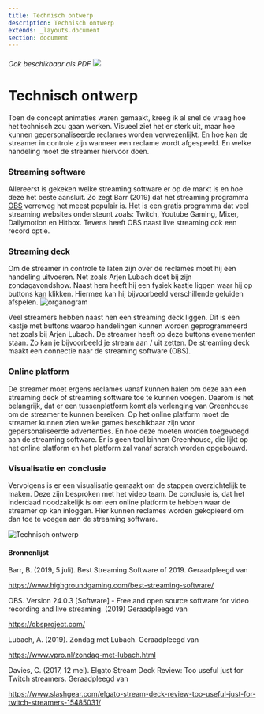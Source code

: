 ```yaml
---
title: Technisch ontwerp
description: Technisch ontwerp
extends: _layouts.document
section: document
---
```

<h6>Ook beschikbaar als PDF <a href="/assets/pdf/martijn_koch_technisch_ontwerp.pdf" target="_blank" class="read-more"><img src="/assets/img/icons/iconmonstr-download-11.svg" class="pdf-icon"/></a></h6>

# Technisch ontwerp

Toen de concept animaties waren gemaakt, kreeg ik al snel de vraag hoe het technisch zou gaan werken. Visueel ziet het er sterk uit, maar hoe kunnen gepersonaliseerde reclames  worden verwezenlijkt. En hoe kan de streamer in controle zijn wanneer een reclame wordt afgespeeld. En welke handeling moet de streamer hiervoor doen. 

### Streaming software
Allereerst is gekeken welke streaming software er op de markt is en hoe deze het beste aansluit. Zo zegt Barr (2019) dat het streaming programma [OBS](https://obsproject.com/) verreweg het meest populair is. Het is een gratis programma dat veel streaming websites ondersteunt zoals: Twitch, Youtube Gaming, Mixer, Dailymotion en Hitbox. Tevens heeft OBS naast live streaming ook een record optie. 


### Streaming deck
Om de streamer in controle te laten zijn over de reclames moet hij een handeling uitvoeren. 
Net zoals Arjen Lubach doet bij zijn zondagavondshow. Naast hem heeft hij een fysiek kastje liggen waar hij op buttons kan klikken. Hiermee kan hij bijvoorbeeld verschillende geluiden afspelen. 
![organogram](/assets/img/lubach.jpg "Technisch ontwerp")

Veel streamers hebben naast hen een streaming deck liggen. Dit is een kastje met buttons waarop handelingen kunnen worden geprogrammeerd net zoals bij Arjen Lubach. De streamer heeft op deze buttons evenementen staan. Zo kan je bijvoorbeeld je stream aan / uit zetten. De streaming deck maakt een connectie naar de streaming software (OBS).  

### Online platform
De streamer moet ergens reclames vanaf kunnen halen om deze aan een streaming deck of streaming software toe te kunnen voegen. Daarom is het belangrijk, dat er een tussenplatform komt als verlenging van Greenhouse om de streamer te kunnen bereiken. Op het online platform moet de streamer kunnen zien welke games beschikbaar zijn voor gepersonaliseerde advertenties. En hoe deze moeten worden toegevoegd aan de streaming software. Er is geen tool binnen Greenhouse, die lijkt op het online platform en het platform zal vanaf scratch worden opgebouwd.  

### Visualisatie en conclusie  
Vervolgens is er een visualisatie gemaakt om de stappen overzichtelijk te maken. Deze zijn besproken met het video team. De conclusie is, dat het inderdaad noodzakelijk is om een online platform te hebben waar de streamer op kan inloggen. Hier kunnen reclames worden gekopieerd om dan toe te voegen aan de streaming software. 

![](/assets/img/technisch-ontwerp.jpg "Technisch ontwerp")

#### Bronnenlijst
<div class="bronnenlijst">
<p class="bron">Barr, B. (2019, 5 juli). Best Streaming Software of 2019. Geraadpleegd van</p> <a class="bronlink" target="_blank" href="https://www.highgroundgaming.com/best-streaming-software/ ">https://www.highgroundgaming.com/best-streaming-software/ </a> 
<p class="bron">  OBS. Version 24.0.3 [Software] - Free and open source software for video recording and live streaming.
(2019) Geraadpleegd van </p><a class="bronlink" target="_blank" href="https://obsproject.com/">https://obsproject.com/</a> 
<p class="bron">Lubach, A. (2019). Zondag met Lubach. Geraadpleegd van</p> <a class="bronlink" target="_blank" href="https://www.vpro.nl/zondag-met-lubach.html">https://www.vpro.nl/zondag-met-lubach.html </a> 
<p class="bron">Davies, C. (2017, 12 mei). Elgato Stream Deck Review: Too useful just for Twitch streamers. Geraadpleegd van</p> <a class="bronlink" target="_blank" href="https://www.slashgear.com/elgato-stream-deck-review-too-useful-just-for-twitch-streamers-15485031/">https://www.slashgear.com/elgato-stream-deck-review-too-useful-just-for-twitch-streamers-15485031/</a>
</div>

